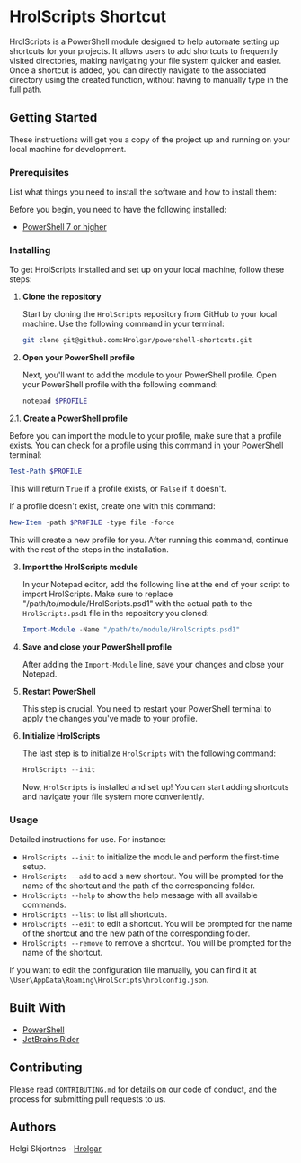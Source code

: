 ﻿# HrolScripts Shortcut

HrolScripts is a PowerShell module designed to help automate setting up shortcuts for your projects. It allows users to add shortcuts to frequently visited directories, making navigating your file system quicker and easier. Once a shortcut is added, you can directly navigate to the associated directory using the created function, without having to manually type in the full path.
## Getting Started

These instructions will get you a copy of the project up and running on your local machine for development.

### Prerequisites

List what things you need to install the software and how to install them:

Before you begin, you need to have the following installed:
- [PowerShell 7 or higher](https://aka.ms/powershell-release?tag=stable)

### Installing

To get HrolScripts installed and set up on your local machine, follow these steps:

1. **Clone the repository**

   Start by cloning the `HrolScripts` repository from GitHub to your local machine. Use the following command in your terminal:

    ```bash
    git clone git@github.com:Hrolgar/powershell-shortcuts.git
    ```

2. **Open your PowerShell profile**

   Next, you'll want to add the module to your PowerShell profile. Open your PowerShell profile with the following command:

    ```powershell
    notepad $PROFILE
    ```
2.1. **Create a PowerShell profile**

Before you can import the module to your profile, make sure that a profile exists. You can check for a profile using this command in your PowerShell terminal:

```powershell
Test-Path $PROFILE
```

This will return `True` if a profile exists, or `False` if it doesn't.

If a profile doesn't exist, create one with this command:

```powershell
New-Item -path $PROFILE -type file -force
```

This will create a new profile for you. After running this command, continue with the rest of the steps in the installation.

3. **Import the HrolScripts module**

   In your Notepad editor, add the following line at the end of your script to import HrolScripts. Make sure to replace "/path/to/module/HrolScripts.psd1" with the actual path to the `HrolScripts.psd1` file in the repository you cloned:

    ````powershell
    Import-Module -Name "/path/to/module/HrolScripts.psd1"
    ````

4. **Save and close your PowerShell profile**

   After adding the `Import-Module` line, save your changes and close your Notepad.

5. **Restart PowerShell**

   This step is crucial. You need to restart your PowerShell terminal to apply the changes you've made to your profile.

6. **Initialize HrolScripts**

   The last step is to initialize `HrolScripts` with the following command:

    ```powershell
    HrolScripts --init
    ```

   Now, `HrolScripts` is installed and set up! You can start adding shortcuts and navigate your file system more conveniently.


### Usage

Detailed instructions for use. For instance:

- `HrolScripts --init` to initialize the module and perform the first-time setup.
- `HrolScripts --add` to add a new shortcut. You will be prompted for the name of the shortcut and the path of the corresponding folder.
- `HrolScripts --help` to show the help message with all available commands.
- `HrolScripts --list` to list all shortcuts.
- `HrolScripts --edit` to edit a shortcut. You will be prompted for the name of the shortcut and the new path of the corresponding folder.
- `HrolScripts --remove` to remove a shortcut. You will be prompted for the name of the shortcut.

If you want to edit the configuration file manually, you can find it at `\User\AppData\Roaming\HrolScripts\hrolconfig.json`.

## Built With

- [PowerShell](https://aka.ms/powershell-release?tag=stable)
- [JetBrains Rider](https://www.jetbrains.com/rider/)

## Contributing

Please read `CONTRIBUTING.md` for details on our code of conduct, and the process for submitting pull requests to us.

## Authors

Helgi Skjortnes - [Hrolgar](https://github.com/Hrolgar)

